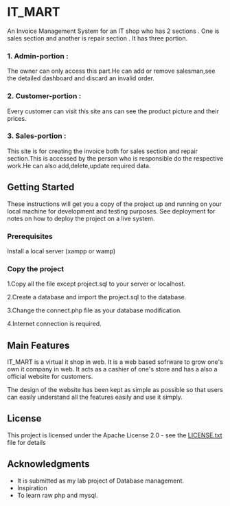 # IT_MART

An Invoice Management System for an IT shop who has 2 sections . One is sales section and another is repair section . It has three portion.


### 1. Admin-portion : 
The owner can only access this part.He can add or remove salesman,see the detailed dashboard and discard an invalid order.


### 2. Customer-portion :
Every customer can visit this site ans can see the product picture and their prices. 


### 3. Sales-portion :
This site is for creating the invoice both for sales section and repair section.This is accessed by the person who is responsible do the respective work.He can also add,delete,update required data.


## Getting Started

These instructions will get you a copy of the project up and running on your local machine for development and testing purposes. See deployment for notes on how to deploy the project on a live system.

### Prerequisites

Install a local server (xampp or wamp)

### Copy the project


1.Copy all the file except project.sql to your server or localhost.


2.Create a database and import the project.sql to the database.


3.Change the connect.php file as your database modification.


4.Internet connection is required.


## Main Features

IT_MART is a virtual it shop in web. It is a web based sofrware to grow one's own it company in web. It acts as a cashier of one's store and has a also a official website for customers.

The design of the website has been kept as simple as possible so that users can easily understand all the features easily and use it simply.


## License

This project is licensed under the Apache License 2.0 - see the [LICENSE.txt](LICENSE.txt) file for details

## Acknowledgments

* It is submitted as my lab project of Database management.
* Inspiration
* To learn raw php and mysql.

